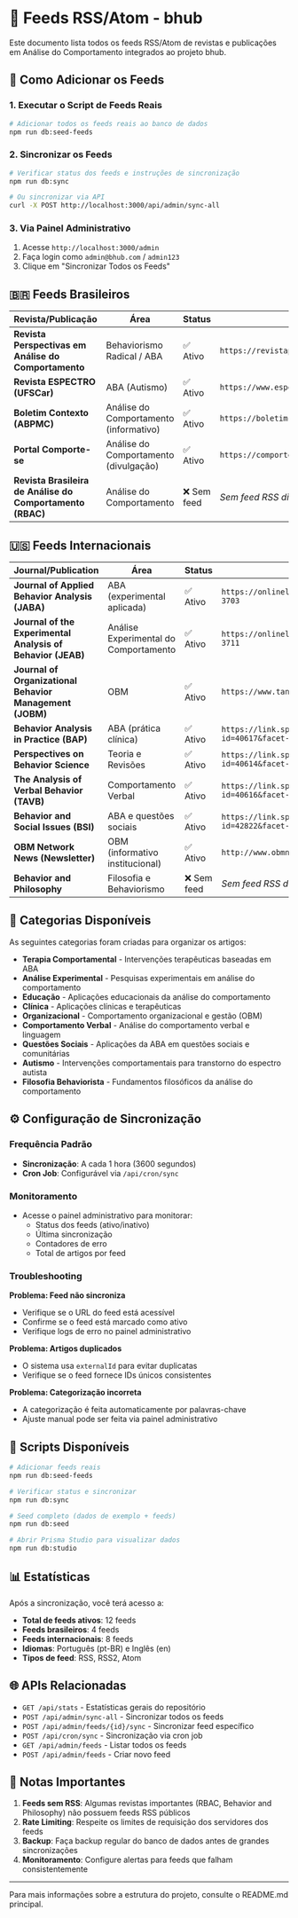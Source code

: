 # 📡 Feeds RSS/Atom - bhub

Este documento lista todos os feeds RSS/Atom de revistas e publicações em Análise do Comportamento integrados ao projeto bhub.

## 🚀 Como Adicionar os Feeds

### 1. Executar o Script de Feeds Reais

```bash
# Adicionar todos os feeds reais ao banco de dados
npm run db:seed-feeds
```

### 2. Sincronizar os Feeds

```bash
# Verificar status dos feeds e instruções de sincronização
npm run db:sync

# Ou sincronizar via API
curl -X POST http://localhost:3000/api/admin/sync-all
```

### 3. Via Painel Administrativo

1. Acesse `http://localhost:3000/admin`
2. Faça login como `admin@bhub.com` / `admin123`
3. Clique em "Sincronizar Todos os Feeds"

## 🇧🇷 Feeds Brasileiros

| Revista/Publicação | Área | Status | URL do Feed |
|-------------------|------|--------|-------------|
| **Revista Perspectivas em Análise do Comportamento** | Behaviorismo Radical / ABA | ✅ Ativo | `https://revistaperspectivas.org/perspectivas/gateway/plugin/WebFeedGatewayPlugin/rss2` |
| **Revista ESPECTRO (UFSCar)** | ABA (Autismo) | ✅ Ativo | `https://www.espectro.ufscar.br/index.php/1979/gateway/plugin/WebFeedGatewayPlugin/rss2` |
| **Boletim Contexto (ABPMC)** | Análise do Comportamento (informativo) | ✅ Ativo | `https://boletimcontexto.wordpress.com/feed` |
| **Portal Comporte-se** | Análise do Comportamento (divulgação) | ✅ Ativo | `https://comportese.com/feed` |
| **Revista Brasileira de Análise do Comportamento (RBAC)** | Análise do Comportamento | ❌ Sem feed | *Sem feed RSS disponível* |

## 🇺🇸 Feeds Internacionais

| Journal/Publication | Área | Status | URL do Feed |
|--------------------|------|--------|-------------|
| **Journal of Applied Behavior Analysis (JABA)** | ABA (experimental aplicada) | ✅ Ativo | `https://onlinelibrary.wiley.com/rss/journal/10.1002/(ISSN)1938-3703` |
| **Journal of the Experimental Analysis of Behavior (JEAB)** | Análise Experimental do Comportamento | ✅ Ativo | `https://onlinelibrary.wiley.com/rss/journal/10.1002/(ISSN)1938-3711` |
| **Journal of Organizational Behavior Management (JOBM)** | OBM | ✅ Ativo | `https://www.tandfonline.com/feed/rss/worg20` |
| **Behavior Analysis in Practice (BAP)** | ABA (prática clínica) | ✅ Ativo | `https://link.springer.com/search.rss?facet-journal-id=40617&facet-content-type=Article` |
| **Perspectives on Behavior Science** | Teoria e Revisões | ✅ Ativo | `https://link.springer.com/search.rss?facet-journal-id=40614&facet-content-type=Article` |
| **The Analysis of Verbal Behavior (TAVB)** | Comportamento Verbal | ✅ Ativo | `https://link.springer.com/search.rss?facet-journal-id=40616&facet-content-type=Article` |
| **Behavior and Social Issues (BSI)** | ABA e questões sociais | ✅ Ativo | `https://link.springer.com/search.rss?facet-journal-id=42822&facet-content-type=Article` |
| **OBM Network News (Newsletter)** | OBM (informativo institucional) | ✅ Ativo | `http://www.obmnetwork.com/resource/rss/news.rss` |
| **Behavior and Philosophy** | Filosofia e Behaviorismo | ❌ Sem feed | *Sem feed RSS disponível* |

## 📂 Categorias Disponíveis

As seguintes categorias foram criadas para organizar os artigos:

- **Terapia Comportamental** - Intervenções terapêuticas baseadas em ABA
- **Análise Experimental** - Pesquisas experimentais em análise do comportamento  
- **Educação** - Aplicações educacionais da análise do comportamento
- **Clínica** - Aplicações clínicas e terapêuticas
- **Organizacional** - Comportamento organizacional e gestão (OBM)
- **Comportamento Verbal** - Análise do comportamento verbal e linguagem
- **Questões Sociais** - Aplicações da ABA em questões sociais e comunitárias
- **Autismo** - Intervenções comportamentais para transtorno do espectro autista
- **Filosofia Behaviorista** - Fundamentos filosóficos da análise do comportamento

## ⚙️ Configuração de Sincronização

### Frequência Padrão
- **Sincronização**: A cada 1 hora (3600 segundos)
- **Cron Job**: Configurável via `/api/cron/sync`

### Monitoramento
- Acesse o painel administrativo para monitorar:
  - Status dos feeds (ativo/inativo)
  - Última sincronização
  - Contadores de erro
  - Total de artigos por feed

### Troubleshooting

**Problema: Feed não sincroniza**
- Verifique se o URL do feed está acessível
- Confirme se o feed está marcado como ativo
- Verifique logs de erro no painel administrativo

**Problema: Artigos duplicados**
- O sistema usa `externalId` para evitar duplicatas
- Verifique se o feed fornece IDs únicos consistentes

**Problema: Categorização incorreta**
- A categorização é feita automaticamente por palavras-chave
- Ajuste manual pode ser feita via painel administrativo

## 🔧 Scripts Disponíveis

```bash
# Adicionar feeds reais
npm run db:seed-feeds

# Verificar status e sincronizar
npm run db:sync

# Seed completo (dados de exemplo + feeds)
npm run db:seed

# Abrir Prisma Studio para visualizar dados
npm run db:studio
```

## 📊 Estatísticas

Após a sincronização, você terá acesso a:
- **Total de feeds ativos**: 12 feeds
- **Feeds brasileiros**: 4 feeds
- **Feeds internacionais**: 8 feeds
- **Idiomas**: Português (pt-BR) e Inglês (en)
- **Tipos de feed**: RSS, RSS2, Atom

## 🌐 APIs Relacionadas

- `GET /api/stats` - Estatísticas gerais do repositório
- `POST /api/admin/sync-all` - Sincronizar todos os feeds
- `POST /api/admin/feeds/{id}/sync` - Sincronizar feed específico
- `POST /api/cron/sync` - Sincronização via cron job
- `GET /api/admin/feeds` - Listar todos os feeds
- `POST /api/admin/feeds` - Criar novo feed

## 📝 Notas Importantes

1. **Feeds sem RSS**: Algumas revistas importantes (RBAC, Behavior and Philosophy) não possuem feeds RSS públicos
2. **Rate Limiting**: Respeite os limites de requisição dos servidores dos feeds
3. **Backup**: Faça backup regular do banco de dados antes de grandes sincronizações
4. **Monitoramento**: Configure alertas para feeds que falham consistentemente

---

Para mais informações sobre a estrutura do projeto, consulte o README.md principal.
